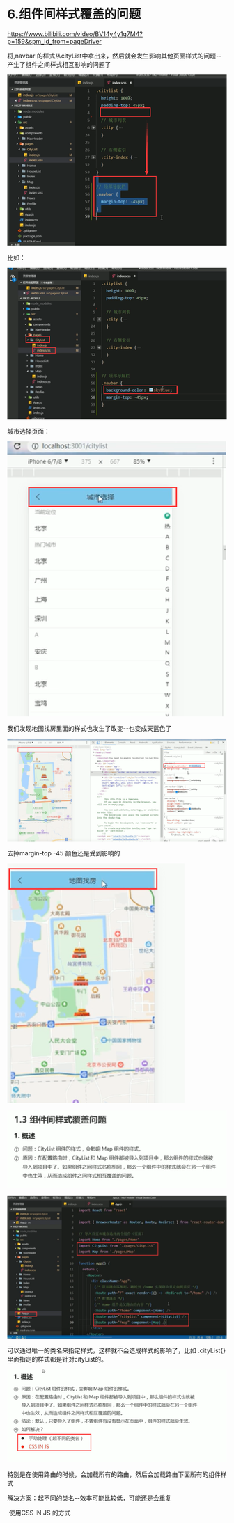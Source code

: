 # 6.组件间样式覆盖的问题

https://www.bilibili.com/video/BV14y4y1g7M4?p=159&spm_id_from=pageDriver



将,navbar 的样式从cityList中拿出来，然后就会发生影响其他页面样式的问题--产生了组件之间样式相互影响的问题了

![1636941353921](../../../.vuepress/public/images/1636941353921.png)





比如：

![1636941507171](../../../.vuepress/public/images/1636941507171.png)



城市选择页面：

![1636941538615](../../../.vuepress/public/images/1636941538615.png)



我们发现地图找房里面的样式也发生了改变--也变成天蓝色了

![1636941616528](../../../.vuepress/public/images/1636941616528.png)



去掉margin-top -45 颜色还是受到影响的

![1636941854701](../../../.vuepress/public/images/1636941854701.png)







![1636942812315](../../../.vuepress/public/images/1636942812315.png)

![1636942852386](../../../.vuepress/public/images/1636942852386.png)





可以通过唯一的类名来指定样式，这样就不会造成样式的影响了，比如 .cityList{}里面指定的样式都是针对cityList的。



![1636945192069](../../../.vuepress/public/images/1636945192069.png)





特别是在使用路由的时候，会加载所有的路由，然后会加载路由下面所有的组件样式





解决方案：起不同的类名--效率可能比较低，可能还是会重复

​					使用CSS IN JS 的方式





























































